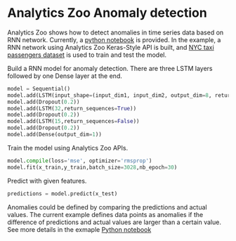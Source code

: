 # Analytics Zoo Anomaly detection

Analytics Zoo shows how to detect anomalies in time series data based on RNN network. Currently, a [python notebook](https://github.com/intel-analytics/analytics-zoo/tree/master/apps/anomaly-detection) is provided. 
In the example, a RNN network using Analytics Zoo Keras-Style API is built, and [NYC taxi passengers dataset](raw.githubusercontent.com/numenta/NAB/master/data/realKnownCause/nyc_taxi.csv) is used to train and test the model.

Build a RNN model for anomaly detection. There are three LSTM layers followed by one Dense layer at the end.
```python
model = Sequential()
model.add(LSTM(input_shape=(input_dim1, input_dim2, output_dim=8, return_sequences=True))
model.add(Dropout(0.2))
model.add(LSTM(32,return_sequences=True))
model.add(Dropout(0.2))
model.add(LSTM(15,return_sequences=False))
model.add(Dropout(0.2))
model.add(Dense(output_dim=1))
```
Train the model using Analytics Zoo APIs.
```python
model.compile(loss='mse', optimizer='rmsprop')
model.fit(x_train,y_train,batch_size=3028,nb_epoch=30)
```
Predict with given features.
```python
predictions = model.predict(x_test)
``` 
Anomalies could be defined by comparing the predictions and actual values. The current example defines data points as anomalies if the difference of predictions and actual values are larger than a certain value.
See more details in the exmaple [Python notebook](https://github.com/intel-analytics/analytics-zoo/tree/master/apps/anomaly-detection/anomaly-detection-nyc-taxi.ipynb)